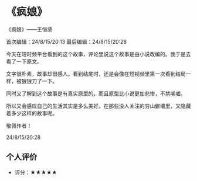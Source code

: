 # 《疯娘》
《疯娘》——王恒绩

首次编辑：24/8/15/20:13
最后编辑：24/8/15/20:28


今天在短时频平台看到的这个故事，评论里说这个故事是由小说改编的。我于是去看了一下原文。

文字很朴素，故事却很感人。看到结尾时，还是会像在短视频里第一次看到结局一样，被狠狠刀了一下。

同时又了解到这个故事是有真实原型的，而且原型比小说更加悲惨，不禁唏嘘。

所以又会感叹自己的生活其实是多么美好。在那些没人关注的穷山僻壤里，又隐藏着多少这样的故事呢。

敬佩作者！

24/8/15/20:28

## 个人评价
- 评分：★★★★★